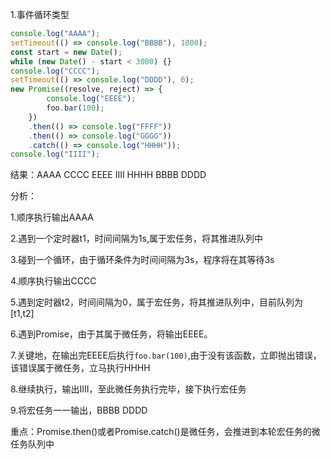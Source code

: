 1.事件循环类型

```js
console.log("AAAA");
setTimeout(() => console.log("BBBB"), 1000);
const start = new Date();
while (new Date() - start < 3000) {}
console.log("CCCC");
setTimeout(() => console.log("DDDD"), 0);
new Promise((resolve, reject) => {
        console.log("EEEE");
        foo.bar(100);
    })
    .then(() => console.log("FFFF"))
    .then(() => console.log("GGGG"))
    .catch(() => console.log("HHHH"));
console.log("IIII");

```

结果：AAAA CCCC EEEE IIII HHHH BBBB DDDD

分析：

1.顺序执行输出AAAA 

2.遇到一个定时器t1，时间间隔为1s,属于宏任务，将其推进队列中

3.碰到一个循环，由于循环条件为时间间隔为3s，程序将在其等待3s

4.顺序执行输出CCCC

5.遇到定时器t2，时间间隔为0，属于宏任务，将其推进队列中，目前队列为 [t1,t2]

6.遇到Promise，由于其属于微任务，将输出EEEE。

7.关键地，在输出完EEEE后执行`foo.bar(100)`,由于没有该函数，立即抛出错误，该错误属于微任务，立马执行HHHH

8.继续执行，输出IIII，至此微任务执行完毕，接下执行宏任务

9.将宏任务一一输出，BBBB DDDD



重点：Promise.then()或者Promise.catch()是微任务，会推进到本轮宏任务的微任务队列中

